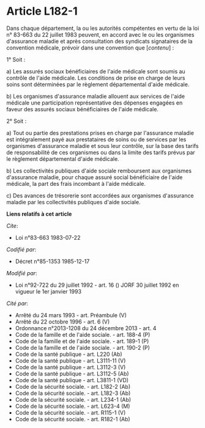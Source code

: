 # Article L182-1

Dans chaque département, la ou les autorités compétentes en vertu de la loi n° 83-663 du 22 juillet 1983 peuvent, en accord
avec le ou les organismes d'assurance maladie et après consultation des syndicats signataires de la convention médicale,
prévoir dans une convention que [*contenu*] :

1° Soit :

a) Les assurés sociaux bénéficiaires de l'aide médicale sont soumis au contrôle de l'aide médicale. Les conditions de prise
en charge de leurs soins sont déterminées par le règlement départemental d'aide médicale.

b) Les organismes d'assurance maladie allouent aux services de l'aide médicale une participation représentative des dépenses
engagées en faveur des assurés sociaux bénéficiaires de l'aide médicale.

2° Soit :

a) Tout ou partie des prestations prises en charge par l'assurance maladie est intégralement payé aux prestataires de soins
ou de services par les organismes d'assurance maladie et sous leur contrôle, sur la base des tarifs de responsabilité de ces
organismes ou dans la limite des tarifs prévus par le règlement départemental d'aide médicale.

b) Les collectivités publiques d'aide sociale remboursent aux organismes d'assurance maladie, pour chaque assuré social
bénéficiaire de l'aide médicale, la part des frais incombant à l'aide médicale.

c) Des avances de trésorerie sont accordées aux organismes d'assurance maladie par les collectivités publiques d'aide
sociale.

**Liens relatifs à cet article**

_Cite_:

  - Loi n°83-663 1983-07-22

_Codifié par_:

  - Décret n°85-1353 1985-12-17

_Modifié par_:

  - Loi n°92-722 du 29 juillet 1992 - art. 16 () JORF 30 juillet 1992 en vigueur le 1er janvier 1993

_Cité par_:

  - Arrêté du 24 mars 1993 - art. Préambule (V)
  - Arrêté du 22 octobre 1996 - art. 6 (V)
  - Ordonnance n°2013-1208 du 24 décembre 2013 - art. 4
  - Code de la famille et de l'aide sociale. - art. 188-4 (P)
  - Code de la famille et de l'aide sociale. - art. 189-1 (P)
  - Code de la famille et de l'aide sociale. - art. 190-2 (P)
  - Code de la santé publique - art. L220 (Ab)
  - Code de la santé publique - art. L3111-11 (V)
  - Code de la santé publique - art. L3112-3 (V)
  - Code de la santé publique - art. L3112-5 (Ab)
  - Code de la santé publique - art. L3811-1 (VD)
  - Code de la sécurité sociale. - art. L182-2 (Ab)
  - Code de la sécurité sociale. - art. L182-3 (Ab)
  - Code de la sécurité sociale. - art. L234-1 (Ab)
  - Code de la sécurité sociale. - art. L623-4 (M)
  - Code de la sécurité sociale. - art. R115-1 (V)
  - Code de la sécurité sociale. - art. R182-1 (Ab)
